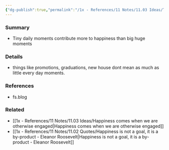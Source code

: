 ```yaml
---
{"dg-publish":true,"permalink":"/1x - References/11 Notes/11.03 Ideas/Tiny delights over big bright lights/","title":"Tiny delights over big bright lights","noteIcon":""}
---
```



### Summary
- Tiny daily moments contribute more to happiness than big huge moments

### Details
- things like promotions, graduations, new house dont mean as much as little every day moments.

### References
- fs.blog

### Related
- [[1x - References/11 Notes/11.03 Ideas/Happiness comes when we are otherwise engaged\|Happiness comes when we are otherwise engaged]]
- [[1x - References/11 Notes/11.02 Quotes/Happiness is not a goal, it is a by-product - Eleanor Roosevelt\|Happiness is not a goal, it is a by-product - Eleanor Roosevelt]]
